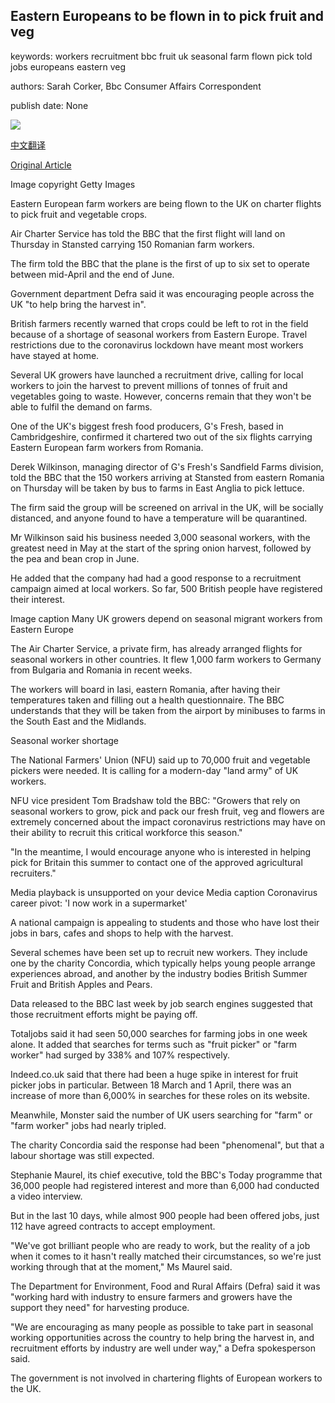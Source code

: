 ## Eastern Europeans to be flown in to pick fruit and veg

keywords: workers recruitment bbc fruit uk seasonal farm flown pick told jobs europeans eastern veg

authors: Sarah Corker, Bbc Consumer Affairs Correspondent

publish date: None

![](https://ichef.bbci.co.uk/news/1024/branded_news/2D4E/production/_111789511_gettyimages-183641126.jpg)

[中文翻译](Eastern%20Europeans%20to%20be%20flown%20in%20to%20pick%20fruit%20and%20veg_zh.md)

[Original Article](https://www.bbc.com/news/business-52293061)

Image copyright Getty Images

Eastern European farm workers are being flown to the UK on charter flights to pick fruit and vegetable crops.

Air Charter Service has told the BBC that the first flight will land on Thursday in Stansted carrying 150 Romanian farm workers.

The firm told the BBC that the plane is the first of up to six set to operate between mid-April and the end of June.

Government department Defra said it was encouraging people across the UK "to help bring the harvest in".

British farmers recently warned that crops could be left to rot in the field because of a shortage of seasonal workers from Eastern Europe. Travel restrictions due to the coronavirus lockdown have meant most workers have stayed at home.

Several UK growers have launched a recruitment drive, calling for local workers to join the harvest to prevent millions of tonnes of fruit and vegetables going to waste. However, concerns remain that they won't be able to fulfil the demand on farms.

One of the UK's biggest fresh food producers, G's Fresh, based in Cambridgeshire, confirmed it chartered two out of the six flights carrying Eastern European farm workers from Romania.

Derek Wilkinson, managing director of G's Fresh's Sandfield Farms division, told the BBC that the 150 workers arriving at Stansted from eastern Romania on Thursday will be taken by bus to farms in East Anglia to pick lettuce.

The firm said the group will be screened on arrival in the UK, will be socially distanced, and anyone found to have a temperature will be quarantined.

Mr Wilkinson said his business needed 3,000 seasonal workers, with the greatest need in May at the start of the spring onion harvest, followed by the pea and bean crop in June.

He added that the company had had a good response to a recruitment campaign aimed at local workers. So far, 500 British people have registered their interest.

Image caption Many UK growers depend on seasonal migrant workers from Eastern Europe

The Air Charter Service, a private firm, has already arranged flights for seasonal workers in other countries. It flew 1,000 farm workers to Germany from Bulgaria and Romania in recent weeks.

The workers will board in Iasi, eastern Romania, after having their temperatures taken and filling out a health questionnaire. The BBC understands that they will be taken from the airport by minibuses to farms in the South East and the Midlands.

Seasonal worker shortage

The National Farmers' Union (NFU) said up to 70,000 fruit and vegetable pickers were needed. It is calling for a modern-day "land army" of UK workers.

NFU vice president Tom Bradshaw told the BBC: "Growers that rely on seasonal workers to grow, pick and pack our fresh fruit, veg and flowers are extremely concerned about the impact coronavirus restrictions may have on their ability to recruit this critical workforce this season."

"In the meantime, I would encourage anyone who is interested in helping pick for Britain this summer to contact one of the approved agricultural recruiters."

Media playback is unsupported on your device Media caption Coronavirus career pivot: 'I now work in a supermarket'

A national campaign is appealing to students and those who have lost their jobs in bars, cafes and shops to help with the harvest.

Several schemes have been set up to recruit new workers. They include one by the charity Concordia, which typically helps young people arrange experiences abroad, and another by the industry bodies British Summer Fruit and British Apples and Pears.

Data released to the BBC last week by job search engines suggested that those recruitment efforts might be paying off.

Totaljobs said it had seen 50,000 searches for farming jobs in one week alone. It added that searches for terms such as "fruit picker" or "farm worker" had surged by 338% and 107% respectively.

Indeed.co.uk said that there had been a huge spike in interest for fruit picker jobs in particular. Between 18 March and 1 April, there was an increase of more than 6,000% in searches for these roles on its website.

Meanwhile, Monster said the number of UK users searching for "farm" or "farm worker" jobs had nearly tripled.

The charity Concordia said the response had been "phenomenal", but that a labour shortage was still expected.

Stephanie Maurel, its chief executive, told the BBC's Today programme that 36,000 people had registered interest and more than 6,000 had conducted a video interview.

But in the last 10 days, while almost 900 people had been offered jobs, just 112 have agreed contracts to accept employment.

"We've got brilliant people who are ready to work, but the reality of a job when it comes to it hasn't really matched their circumstances, so we're just working through that at the moment," Ms Maurel said.

The Department for Environment, Food and Rural Affairs (Defra) said it was "working hard with industry to ensure farmers and growers have the support they need" for harvesting produce.

"We are encouraging as many people as possible to take part in seasonal working opportunities across the country to help bring the harvest in, and recruitment efforts by industry are well under way," a Defra spokesperson said.

The government is not involved in chartering flights of European workers to the UK.
